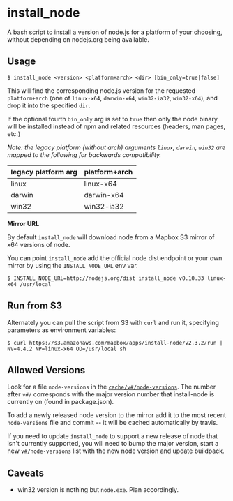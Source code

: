 # install_node

A bash script to install a version of node.js for a platform of your choosing,
without depending on nodejs.org being available.

## Usage

```
$ install_node <version> <platform+arch> <dir> [bin_only=true|false]
```

This will find the corresponding node.js version for the requested `platform+arch`
(one of `linux-x64`, `darwin-x64`, `win32-ia32`, `win32-x64`), and drop it into the specified `dir`.

If the optional fourth `bin_only` arg is set to `true` then only the node binary
will be installed instead of npm and related resources (headers, man pages, etc.)

*Note: the legacy platform (without arch) arguments `linux`, `darwin`, `win32` are
mapped to the following for backwards compatibility.*

legacy platform arg | platform+arch
--- | ---
linux | linux-x64
darwin | darwin-x64
win32 | win32-ia32

**Mirror URL**

By default `install_node` will download node from a Mapbox S3 mirror of x64 versions of node.

You can point `install_node` add the official node dist endpoint or your own mirror by using the `INSTALL_NODE_URL` env var.

```
$ INSTALL_NODE_URL=http://nodejs.org/dist install_node v0.10.33 linux-x64 /usr/local
```

## Run from S3

Alternately you can pull the script from S3 with `curl` and run it, specifying
parameters as environment variables:

```
$ curl https://s3.amazonaws.com/mapbox/apps/install-node/v2.3.2/run | NV=4.4.2 NP=linux-x64 OD=/usr/local sh
```

## Allowed Versions

Look for a file `node-versions` in the [`cache/v#/node-versions`](https://github.com/mapbox/install-node/blob/master/cache). The number after `v#/` corresponds with the major version number that install-node is currently on (found in package.json).

To add a newly released node version to the mirror add it to the most recent `node-versions` file and commit
-- it will be cached automatically by travis.

If you need to update `install_node` to support a new release of node that isn't currently supported, you will need to bump the major version, start a new `v#/node-versions` list with the new node version and update buildpack.

## Caveats

- win32 version is nothing but `node.exe`. Plan accordingly.
